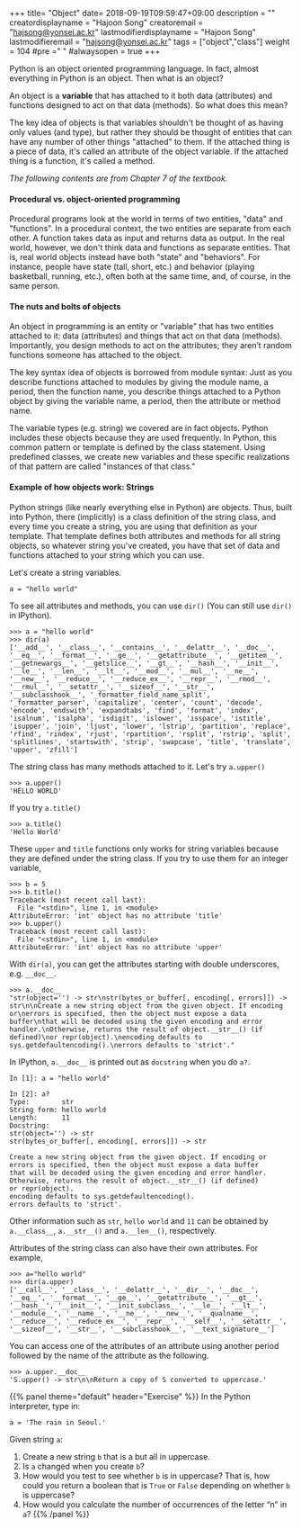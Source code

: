 +++
title= "Object"
date= 2018-09-19T09:59:47+09:00
description = ""
creatordisplayname = "Hajoon Song"
creatoremail = "hajsong@yonsei.ac.kr"
lastmodifierdisplayname = "Hajoon Song"
lastmodifieremail = "hajsong@yonsei.ac.kr"
tags = ["object","class"]
weight = 104
#pre ="<i class='fa fa-edit' ></i> "
#alwaysopen = true
+++

Python is an object oriented programming language.
In fact, almost everything in Python is an object.
Then what is an object?

An object is a **variable** that has attached to it both data (attributes) and functions
designed to act on that data (methods).
So what does this mean?

The key idea of objects is that variables shouldn't be thought of as having only values (and type), but rather they should be thought of entities that can have any number of other things "attached" to them.
If the attached thing is a piece of data, it's called an attribute of the object variable.
If the attached thing is a function, it's called a method.

*The following contents are from Chapter 7 of the textbook.*
#### Procedural vs. object-oriented programming
Procedural programs look at the world in terms of two entities, "data" and "functions".
In a procedural context, the two entities are separate from each other.
A function takes data as input and returns data as output.
In the real world, however, we don't think data and functions as separate entities.
That is, real world objects instead have both "state" and "behaviors".
For instance, people have state (tall, short, etc.) and behavior (playing basketball, running, etc.), often both at the same time, and, of course, in the same person.

#### The nuts and bolts of objects
An object in programming is an entity or "variable" that has two entities attached to it: data (attributes) and things that act on that data (methods).
Importantly, you design methods to act on the attributes; they aren’t random functions
someone has attached to the object.

The key syntax idea of objects is borrowed from module syntax: Just as you describe functions attached to modules by giving the module name, a period, then the function name, you describe things attached to a Python object by giving the variable name, a period, then the attribute or method name.

The variable types (e.g. string) we covered are in fact objects.
Python includes these objects because they are used frequently.
In Python, this common pattern or template is defined by the class statement.
Using predefined classes, we create new variables and these specific realizations of that pattern are called "instances of that class."

#### Example of how objects work: Strings
Python strings (like nearly everything else in Python) are objects.
Thus, built into Python, there (implicitly) is a class definition of the string class, and every time you create a string, you are using that definition as your template.
That template defines both attributes and methods for all string objects, so whatever string you've created, you have that set of data and functions attached to your string which you can use.

Let's create a string variables.
```
a = "hello world"
```
To see all attributes and methods, you can use ```dir()``` (You can still use ```dir()``` in IPython).
```
>>> a = "hello world"
>>> dir(a)
['__add__', '__class__', '__contains__', '__delattr__', '__doc__', '__eq__', '__format__', '__ge__', '__getattribute__', '__getitem__', '__getnewargs__', '__getslice__', '__gt__', '__hash__', '__init__', '__le__', '__len__', '__lt__', '__mod__', '__mul__', '__ne__', '__new__', '__reduce__', '__reduce_ex__', '__repr__', '__rmod__', '__rmul__', '__setattr__', '__sizeof__', '__str__', '__subclasshook__', '_formatter_field_name_split', '_formatter_parser', 'capitalize', 'center', 'count', 'decode', 'encode', 'endswith', 'expandtabs', 'find', 'format', 'index', 'isalnum', 'isalpha', 'isdigit', 'islower', 'isspace', 'istitle', 'isupper', 'join', 'ljust', 'lower', 'lstrip', 'partition', 'replace', 'rfind', 'rindex', 'rjust', 'rpartition', 'rsplit', 'rstrip', 'split', 'splitlines', 'startswith', 'strip', 'swapcase', 'title', 'translate', 'upper', 'zfill']
```
The string class has many methods attached to it.
Let's try ```a.upper()```
```
>>> a.upper()
'HELLO WORLD'
```
If you try ```a.title()```
```
>>> a.title()
'Hello World'
```
These ```upper``` and ```title``` functions only works for string variables because they are defined under the string class. If you try to use them for an integer variable,
```
>>> b = 5
>>> b.title()
Traceback (most recent call last):
  File "<stdin>", line 1, in <module>
AttributeError: 'int' object has no attribute 'title'
>>> b.upper()
Traceback (most recent call last):
  File "<stdin>", line 1, in <module>
AttributeError: 'int' object has no attribute 'upper'
```
With ```dir(a)```, you can get the attributes starting with double underscores, e.g. ```__doc__```.
```
>>> a.__doc__
"str(object='') -> str\nstr(bytes_or_buffer[, encoding[, errors]]) -> str\n\nCreate a new string object from the given object. If encoding or\nerrors is specified, then the object must expose a data buffer\nthat will be decoded using the given encoding and error handler.\nOtherwise, returns the result of object.__str__() (if defined)\nor repr(object).\nencoding defaults to sys.getdefaultencoding().\nerrors defaults to 'strict'."
```
In IPython, ```a.__doc__``` is printed out as ```docstring``` when you do ```a?```.
```
In [1]: a = "hello world"

In [2]: a?
Type:        str
String form: hello world
Length:      11
Docstring:
str(object='') -> str
str(bytes_or_buffer[, encoding[, errors]]) -> str

Create a new string object from the given object. If encoding or
errors is specified, then the object must expose a data buffer
that will be decoded using the given encoding and error handler.
Otherwise, returns the result of object.__str__() (if defined)
or repr(object).
encoding defaults to sys.getdefaultencoding().
errors defaults to 'strict'.
```
Other information such as ```str```, ```hello world``` and ```11``` can be obtained by ```a.__class__```, ```a.__str__()``` and ```a.__len__()```, respectively.

Attributes of the string class can also have their own attributes. For example,
```
>>> a="hello world"
>>> dir(a.upper)
['__call__', '__class__', '__delattr__', '__dir__', '__doc__', '__eq__', '__format__', '__ge__', '__getattribute__', '__gt__', '__hash__', '__init__', '__init_subclass__', '__le__', '__lt__', '__module__', '__name__', '__ne__', '__new__', '__qualname__', '__reduce__', '__reduce_ex__', '__repr__', '__self__', '__setattr__', '__sizeof__', '__str__', '__subclasshook__', '__text_signature__']
```
You can access one of the attributes of an attribute using another period followed by the name of the attribute as the following.
```
>>> a.upper.__doc__
'S.upper() -> str\n\nReturn a copy of S converted to uppercase.'
```
{{% panel theme="default" header="Exercise" %}}
In the Python interpreter, type in:
```
a = 'The rain in Seoul.'
```
Given string ```a```:

1. Create a new string ```b``` that is a but all in uppercase.
2. Is ```a``` changed when you create ```b```?
3. How would you test to see whether ```b``` is in uppercase? That is, how could you return a boolean that is ```True``` or ```False``` depending on whether ```b``` is uppercase?
4. How would you calculate the number of occurrences of the letter “n”
in ```a```?
{{% /panel %}}
